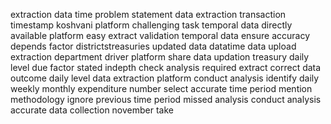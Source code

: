 extraction data time problem statement data extraction transaction timestamp koshvani platform challenging task temporal data directly available platform easy extract validation temporal data ensure accuracy depends factor districtstreasuries updated data datatime data upload extraction department driver platform share data updation treasury daily level due factor stated indepth check analysis required extract correct data outcome daily level data extraction platform conduct analysis identify daily weekly monthly expenditure number select accurate time period mention methodology ignore previous time period missed analysis conduct analysis accurate data collection november take